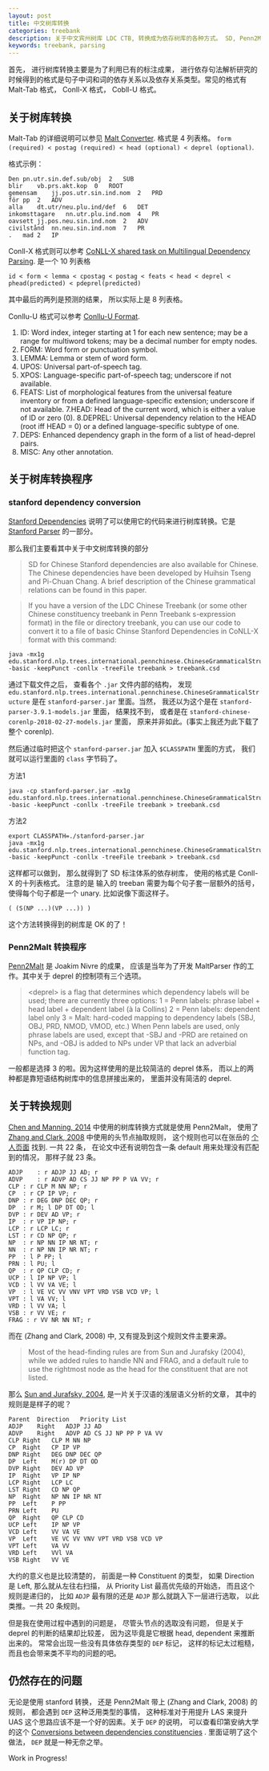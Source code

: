 ```yaml
---
layout: post
title: 中文树库转换
categories: treebank
description: 关于中文宾州树库 LDC CTB, 转换成为依存树库的各种方式。 SD, Penn2Malt, 以及规则文件.
keywords: treebank, parsing
--- 
```



首先， 进行树库转换主要是为了利用已有的标注成果， 进行依存句法解析研究的时候得到的格式是句子中词和词的依存关系以及依存关系类型。常见的格式有 Malt-Tab 格式， Conll-X 格式， Cobll-U 格式。

## 关于树库转换

Malt-Tab 的详细说明可以参见 [Malt Converter](http://stp.lingfil.uu.se/~nivre/research/MaltXML.html). 格式是 4 列表格。
`form (required) < postag (required) < head (optional) < deprel (optional)`.

格式示例：

```
Den	pn.utr.sin.def.sub/obj	2	SUB
blir	vb.prs.akt.kop	0	ROOT
gemensam	jj.pos.utr.sin.ind.nom	2	PRD
för	pp	2	ADV
alla	dt.utr/neu.plu.ind/def	6	DET
inkomsttagare	nn.utr.plu.ind.nom	4	PR
oavsett	jj.pos.neu.sin.ind.nom	2	ADV
civilstånd	nn.neu.sin.ind.nom	7	PR
.	mad	2	IP
```

Conll-X 格式则可以参考 [CoNLL-X shared task on Multilingual Dependency Parsing](http://anthology.aclweb.org/W/W06/W06-2920.pdf). 是一个 10 列表格

`id < form < lemma < cpostag < postag < feats < head < deprel < phead(predicted) < pdeprel(predicted)`

其中最后的两列是预测的结果， 所以实际上是 8 列表格。

Conllu-U 格式可以参考 [Conllu-U Format](http://universaldependencies.org/format.html).

1. ID: Word index, integer starting at 1 for each new sentence; may be a range for multiword tokens; may be a decimal number for empty nodes.
2. FORM: Word form or punctuation symbol.
3. LEMMA: Lemma or stem of word form.
4. UPOS: Universal part-of-speech tag.
5. XPOS: Language-specific part-of-speech tag; underscore if not available.
6. FEATS: List of morphological features from the universal feature inventory or from a defined language-specific extension; underscore if not available.
7.HEAD: Head of the current word, which is either a value of ID or zero (0).
8.DEPREL: Universal dependency relation to the HEAD (root iff HEAD = 0) or a defined language-specific subtype of one.
9. DEPS: Enhanced dependency graph in the form of a list of head-deprel pairs.
10. MISC: Any other annotation.

## 关于树库转换程序

### stanford dependency conversion
[Stanford Dependencies](https://nlp.stanford.edu/software/stanford-dependencies.shtml) 说明了可以使用它的代码来进行树库转换。它是 [Stanford Parser](http://nlp.stanford.edu/software/lex-parser.html#Download) 的一部分。

那么我们主要看其中关于中文树库转换的部分

>SD for Chinese
Stanford dependencies are also available for Chinese. The Chinese dependencies have been developed by Huihsin Tseng and Pi-Chuan Chang. A brief description of the Chinese grammatical relations can be found in this paper.

>If you have a version of the LDC Chinese Treebank (or some other Chinese constituency treebank in Penn Treebank s-expression format) in the file or directory treebank, you can use our code to convert it to a file of basic Chinse Stanford Dependencies in CoNLL-X format with this command:

```{bash}
java -mx1g edu.stanford.nlp.trees.international.pennchinese.ChineseGrammaticalStructure -basic -keepPunct -conllx -treeFile treebank > treebank.csd
```

通过下载文件之后， 查看各个 `.jar` 文件内部的结构， 发现 `edu.stanford.nlp.trees.international.pennchinese.ChineseGrammaticalStructure` 是在 `stanford-parser.jar` 里面。当然， 我还以为这个是在 `stanford-parser-3.9.1-models.jar` 里面， 结果找不到， 或者是在 `stanford-chinese-corenlp-2018-02-27-models.jar` 里面， 原来并非如此。(事实上我还为此下载了整个 corenlp).

然后通过临时把这个 `stanford-parser.jar` 加入 `$CLASSPATH` 里面的方式， 我们就可以运行里面的 `class` 字节码了。

方法1

```{bash}
java -cp stanford-parser.jar -mx1g edu.stanford.nlp.trees.international.pennchinese.ChineseGrammaticalStructure -basic -keepPunct -conllx -treeFile treebank > treebank.csd
```

方法2

```{bash}
export CLASSPATH=./stanford-parser.jar
java -mx1g edu.stanford.nlp.trees.international.pennchinese.ChineseGrammaticalStructure -basic -keepPunct -conllx -treeFile treebank > treebank.csd
```

这样都可以做到， 那么就得到了 SD 标注体系的依存树库， 使用的格式是 Conll-X 的十列表格式。 注意的是 输入的 treeban 需要为每个句子套一层额外的括号， 使得每个句子都是一个 unary. 比如说像下面这样子。

```
( (S(NP ...)(VP ...)) )
```

这个方法转换得到的树库是 OK 的了！

### Penn2Malt 转换程序

[Penn2Malt](http://stp.lingfil.uu.se/~nivre/research/Penn2Malt.html) 是 Joakim Nivre 的成果， 应该是当年为了开发 MaltParser 作的工作。其中关于 deprel 的控制项有三个选项。

>\<deprel\> is a flag that determines which dependency labels will be used; there are currently three options:
1 = Penn labels: phrase label + head label + dependent label (à la Collins)
2 = Penn labels: dependent label only
3 = Malt: hard-coded mapping to dependency labels (SBJ, OBJ, PRD, NMOD, VMOD, etc.)
When Penn labels are used, only phrase labels are used, except that -SBJ and -PRD are retained on NPs, and -OBJ is added to NPs under VP that lack an adverbial function tag.

一般都是选择 3 的啦。因为这样使用的是比较简洁的 deprel 体系， 而以上的两种都是靠短语结构树库中的信息拼接出来的， 里面并没有简洁的 deprel.



## 关于转换规则

[Chen and Manning, 2014](https://cs.stanford.edu/~danqi/papers/emnlp2014.pdf) 中使用的树库转换方式就是使用 Penn2Malt， 使用了 [Zhang and Clark, 2008](http://www.aclweb.org/anthology/D/D08/D08-1059.pdf) 中使用的头节点抽取规则， 这个规则也可以在张岳的 [个人页面](http://www.cs.ox.ac.uk/people/yue.zhang/ctbheadfinding.html) 找到. 一共 22 条， 在论文中还有说明包含一条 default 用来处理没有匹配到的情况， 那样子就 23 条。

```
ADJP	: r ADJP JJ AD; r 
ADVP	: r ADVP AD CS JJ NP PP P VA VV; r 
CLP	: r CLP M NN NP; r 
CP	: r CP IP VP; r 
DNP	: r DEG DNP DEC QP; r 
DP	: r M; l DP DT OD; l 
DVP	: r DEV AD VP; r 
IP	: r VP IP NP; r 
LCP	: r LCP LC; r 
LST	: r CD NP QP; r 
NP	: r NP NN IP NR NT; r 
NN	: r NP NN IP NR NT; r 
PP	: l P PP; l 
PRN	: l PU; l 
QP	: r QP CLP CD; r 
UCP	: l IP NP VP; l 
VCD	: l VV VA VE; l 
VP	: l VE VC VV VNV VPT VRD VSB VCD VP; l 
VPT	: l VA VV; l 
VRD	: l VV VA; l 
VSB	: r VV VE; r 
FRAG : r VV NR NN NT; r 
```

而在 (Zhang and Clark, 2008) 中, 又有提及到这个规则文件主要来源。

> Most of the head-finding rules are from Sun and Jurafsky (2004), while we added rules to handle NN and FRAG, and a default rule to use the rightmost node as the head for the constituent that are not listed.

那么 [Sun and Jurafsky, 2004](https://web.stanford.edu/~jurafsky/Sun-Jurafsky-HLT-NAACL04.pdf), 是一片关于汉语的浅层语义分析的文章， 其中的规则是是样子的呢？

```
Parent  Direction   Priority List
ADJP    Right   ADJP JJ AD
ADVP    Right   ADVP AD CS JJ NP PP P VA VV
CLP Right   CLP M NN NP
CP  Right   CP IP VP
DNP Right   DEG DNP DEC QP
DP  Left    M(r) DP DT OD
DVP Right   DEV AD VP
IP  Right   VP IP NP
LCP Right   LCP LC
LST Right   CD NP QP
NP  Right   NP NN IP NR NT
PP  Left    P PP
PRN Left    PU
QP  Right   QP CLP CD
UCP Left    IP NP VP
VCD Left    VV VA VE
VP  Left    VE VC VV VNV VPT VRD VSB VCD VP
VPT Left    VA VV
VRD Left    VVl VA
VSB Right   VV VE 
```

大约的意义也是比较清楚的， 前面是一种 Constituent 的类型， 如果 Direction 是 Left, 那么就从左往右扫描， 从 Priority List 最高优先级的开始选， 而且这个规则是递归的， 比如 `ADJP` 最有限的还是 `ADJP` 那么就跳入下一层进行选取， 以此类推。一共 20 条规则。

但是我在使用过程中遇到的问题是， 尽管头节点的选取没有问题， 但是关于 deprel 的判断的结果却比较差， 因为这毕竟是它根据 head, dependent 来推断出来的。 常常会出现一些没有具体依存类型的 `DEP` 标记， 这样的标记太过粗糙，而且也会带来类不平均的问题的吧。

## 仍然存在的问题

无论是使用 stanford 转换， 还是 Penn2Malt 带上 (Zhang and Clark, 2008) 的规则， 都会遇到 `DEP` 这种泛用类型的事情， 这种标准对于用提升 LAS 来提升 UAS 这个思路应该不是一个好的因素。关于 `DEP` 的说明， 可以查看印第安纳大学的这个 [Conversions between dependencies constituencies](http://cl.indiana.edu/~md7/11/715/slides/03-convert/03d-convert3.pdf) . 里面证明了这个做法， `DEP` 就是一种无奈之举。

Work in Progress!

